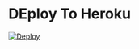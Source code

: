 # DEploy To Heroku
[![Deploy](https://www.herokucdn.com/deploy/button.svg)](https://heroku.com/deploy?template=https://github.com/cdario97/bot-ultimaversion/tree/main)
